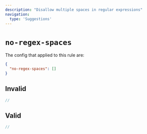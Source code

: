 ```yaml
---
description: "Disallow multiple spaces in regular expressions"
navigation:
  type: 'Suggestions'
---
```


# `no-regex-spaces`

The config that applied to this rule are:

```json
{
  "no-regex-spaces": []
}
```

## Invalid

```js invalid
//
```

## Valid

```js valid
//
```
  